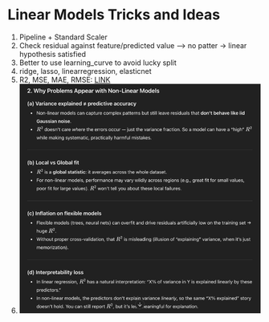 # Linear Models Tricks and Ideas
1. Pipeline + Standard Scaler
2. Check residual against feature/predicted value --> no patter -> linear hypothesis satisfied
3. Better to use learning_curve to avoid lucky split
4. ridge, lasso, linearregression, elasticnet
5. R2, MSE, MAE, RMSE: [LINK](https://farshadabdulazeez.medium.com/essential-regression-evaluation-metrics-mse-rmse-mae-r%C2%B2-and-adjusted-r%C2%B2-0600daa1c03a)
6. ![img_16.png](img_16.png)